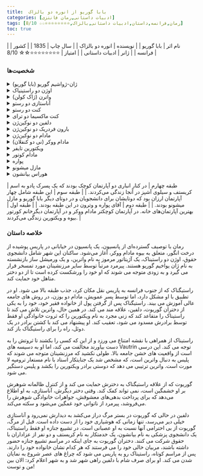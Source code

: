 ```yaml
---
title:  بابا گوریو از انوره دو بالزاک
categories: [ادبیات داستانی,رمان فانتزی]
tags: [رمان,فرانسه,داستان,ادبیات داستانی,بالزاک,⭐⭐⭐⭐⭐⭐⭐⭐☆☆ 8/10]
toc: true
---
```


| نام اثر | بابا گوریو |
| نویسنده | انوره دو بالزاک |
| سال چاپ | 1835  |
| کشور | فرانسه  |
| ژانر | ادبیات داستانی |
| امتیاز | ⭐⭐⭐⭐⭐⭐⭐⭐☆☆ 8/10 |

### شخصیت‌ها

<details>
  <summary>ژان-ژواشیم گوریو (بابا گوریو)</summary>
یک تولیدکننده بازنشسته رشته فرنگی (ماکارونی) که ثروت و رفاه خود را برای دو دخترش فدا کرده است. او در یک پانسیون ساده زندگی می‌کند و شخصیت عنوان رمان است.
</details>
<details>
  <summary>اوژن دو راستینیاک</summary>
یک دانشجوی جوان و جاه‌طلب حقوق از خانواده‌ای نجیب اما فقیر. او در جامعه بالای پاریس درگیر می‌شود و نقشی مرکزی در کاوش موضوعات جاه‌طلبی و 
اخلاق دارد.
</details>
<details>
  <summary>واترن (ژاک کولن)</summary>
مردی مرموز و کاریزماتیک که در پانسیون با هویتی جعلی زندگی می‌کند. او بعداً به عنوان یک جنایتکار معروف شناخته می‌شود و نقش مهمی در تأثیرگذاری بر راستینیاک دارد.
</details>
<details>
  <summary>آناستازی دو رستو</summary>
دختر بزرگ‌تر گوریو، همسر کنت دو رستو. او در ازدواجش ناراضی است، درگیر رابطه‌ای خارج از ازدواج است و به طور مداوم از پدرش کمک مالی می‌خواهد.
</details>
<details>
  <summary>کنت دو رستو</summary>
همسر اشرافی اما بی‌تفاوت آناستازی.
</details>
<details>
  <summary>کنت ماکسیما دو ترای</summary>
عاشق آناستازی، نجیبی حیله‌گر که از او از نظر مالی سوءاستفاده می‌کند.
</details>
<details>
  <summary>دلفین دو نوکین‌ژن</summary>
دختر کوچک‌تر گوریو، همسر بارون دو نوکین‌ژن. مانند خواهرش، او در ازدواجش ناراضی است و از پدرش برای حمایت مالی استفاده می‌کند.
</details>
<details>
  <summary>بارون فردریک دو نوکین‌ژن</summary>
  همسر دلفین، بانکداری ثروتمند اما بی‌وجدان.
</details>
<details>
  <summary>مادام دو نوکین‌ژن</summary>
 خود دلفین که گاهی با عنوان متأهلی‌اش خطاب می‌شود.
</details>
<details>
  <summary>مادام ووکر (نی دو کنفلان)</summary>
 صاحب پانسیونی که بخش زیادی از اتفاقات رمان در آن رخ می‌دهد. او به عنوان بیوه‌ای خسیس و شایعه‌پرداز به تصویر کشیده شده است.
 </details>
<details>
  <summary>ویکتورین تایفر</summary>
زن جوانی مهربان و محجوب که در پانسیون اقامت دارد. توسط پدر ثروتمندش از ارث محروم شده و به عنوان علاقه عشقی بالقوه در داستان ظاهر می‌شود.
 </details>
<details>
  <summary>مادام کوتور</summary>
سرپرست و محافظ ویکتورین، بیوه‌ای که از منافع او مراقبت می‌کند.
 </details>
<details>
  <summary>پواره</summary>
کارمند بازنشسته دولت که در پانسیون زندگی می‌کند. او اغلب به عنوان فردی مطیع و به سادگی تحت تأثیر قرار می‌گیرد، توصیف می‌شود.
 </details>
<details>
  <summary>مازل میشونو</summary>
زن مجرد مسن‌تری که در پانسیون اقامت دارد. او در توطئه علیه واترن دخیل می‌شود.
 </details>
<details>
  <summary>هوراس بیانشون</summary>
دانشجوی پزشکی و دوست راستینیاک. او کمک‌های پزشکی ارائه می‌دهد و نمادی از تمامیت است.
 </details>

| طبقه چهارم | در کنار انباری دو آپارتمان کوچک بودند که یک پسرک پادو به اسم کریستف و سیلوی آشپز در آنجا زندگی می‌کردند. |
| طبقه سوم | این طبقه شامل چهار آپارتمان ارزان بود که دوتایشان برای دانشجویان و در دوتای دیگر بابا گوریو و مازل میشونو بودند. |
| طبقه دوم | آقای پواره و وترون در این طبقه بودند. |
| طبقه اول | بهترین آپارتمان‌های خانه. در آپارتمان کوچکتر مادام ووکر و در آپارتمان دیگرخانم کورتور بیوه و ویکتورین زندگی می‌کردند. |


### خلاصه داستان

رمان با توصیف گسترده‌ای از پانسیون، یک پانسیون در خیابانی در پاریس پوشیده از درخت انگور، متعلق به بیوه مادام ووکر، آغاز می‌شود. ساکنان این شهر شامل دانشجوی حقوق، اوژن دو راستیناک، یک آژیتاتور مرموز به نام واترین، و یک ورمیشل ساز بازنشسته به نام ژان یواخیم گوریو هستند. پیرمرد مرتباً توسط سایر مرزنشینان مورد تمسخر قرار می گیرد و به زودی متوجه می شوند که او خود را ورشکست کرده است تا از دو دختر متاهل خود حمایت کند.

راستیگناک که از جنوب فرانسه به پاریس نقل مکان کرد، جذب طبقه بالا می شود. او در تطبیق با او مشکل دارد، اما توسط پسر عمویش، مادام دو بوزن، در روش های جامعه عالی آموزش می بیند. راستیگناک پس از گرفتن پول از خانواده فقیر خود، خود را به یکی از دختران گوریوت، دلفین، علاقه مند می کند. در همین حال، واترین تلاش می کند تا راستیناک را متقاعد کند که زنی مجرد به نام ویکتورین را که ثروت خانوادگی او فقط توسط برادرش مسدود می شود، تعقیب کند. او پیشنهاد می کند با کشتن برادر در یک دوئل، راه را برای راستیگناک باز کند.

راستیناک از همراهی با نقشه امتناع می ورزد و از این که کسی را بکشند تا ثروتش را به دست بیاورند مخالفت می کند، اما او به دسیسه های Vautrin توجه می کند. این درسی است از واقعیت های خشن جامعه بالا. طولی نکشید که مرزنشینان متوجه می شوند که پلیس به دنبال واترین است، که مشخص شد یک جنایتکار استاد با نام مستعار ترومپه لا مورت است. واترین ترتیبی می دهد که دوستی برادر ویکتورین را بکشد و پلیس دستگیر می شود.

گوریوت که از علاقه راستیگناک به دخترش حمایت می کند و از کنترل ظالمانه شوهرش بر او خشمگین است، نمی تواند کمک کند. وقتی دختر دیگرش، آناستازی، به او اطلاع می‌دهد که برای پرداخت بدهی‌های معشوقش، جواهرات خانوادگی شوهرش را می‌فروشد، پیرمرد از ناتوانی خود غمگین می‌شود و سکته می‌کند.

دلفین در حالی که گوریوت در بستر مرگ دراز می‌کشد به دیدارش نمی‌رود و آناستازی خیلی دیر می‌رسد، تنها زمانی که هوشیاری خود را از دست داده است. قبل از مرگ، گوریوت از بی احترامی آنها نسبت به او عصبانی است. در تشییع جنازه او فقط راستیناک، یک دانشجوی پزشکی به نام بیانشون، یک خدمتکار به نام کریستف و دو نفر از عزاداران با حقوق شرکت می کنند. دختران گوریوت به جای اینکه در مراسم تشییع جنازه حضور داشته باشند، مربیان خالی خود را می فرستند که هر کدام نشان خانواده خود را دارند. پس از مراسم کوتاه، راستیناک رو به پاریس می شود که چراغ های عصر شروع به نمایان شدن می کند. او برای صرف شام با دلفین راهی شهر شد و به شهر اعلام کرد: الان بین من و توست!